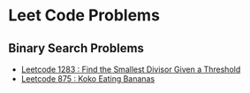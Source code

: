 # Leet Code Problems

## Binary Search Problems

* [Leetcode 1283 : Find the Smallest Divisor Given a Threshold](./src/LeetCodeProblems/BinarySearchProblems/LeetCode_1283_V1.cs)
* [Leetcode 875 : Koko Eating Bananas](./src/LeetCodeProblems/BinarySearchProblems/LeetCode_875_V1.cs)

